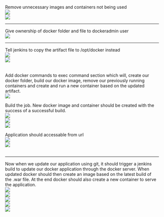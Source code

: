 Remove unnecessary images and containers not being used
<br>
<img src="https://github.com/LawrenceDavy13/DevopsProject-1-Java/blob/main/images/docker/dockerauto1.png">
<br>
<img src="https://github.com/LawrenceDavy13/DevopsProject-1-Java/blob/main/images/docker/dockerauto2.png">
<br>

<hr>

Give ownership of docker folder and file to dockeradmin user
<br>
<img src="https://github.com/LawrenceDavy13/DevopsProject-1-Java/blob/main/images/docker/dockerauto3.png">
<br>

<hr>

Tell jenkins to copy the artifact file to /opt/docker instead
<br>
<img src="https://github.com/LawrenceDavy13/DevopsProject-1-Java/blob/main/images/docker/dockerauto4.png">
<br>
<img src="https://github.com/LawrenceDavy13/DevopsProject-1-Java/blob/main/images/docker/dockerauto5.png">
<br>
<br>
<br>
Add docker commands to exec command section which will, create our docker folder, build our docker image, remove our previously running containers and create and run a new container based on the updated artifact.
<br>
<img src="https://github.com/LawrenceDavy13/DevopsProject-1-Java/blob/main/images/docker/dockerauto6.png">
<br>

Build the job. New docker image and container should be created with the success of a successful build.
<br>
<img src="https://github.com/LawrenceDavy13/DevopsProject-1-Java/blob/main/images/docker/dockerauto7.png">
<br>
<img src="https://github.com/LawrenceDavy13/DevopsProject-1-Java/blob/main/images/docker/dockerauto8.png">
<br>
<img src="https://github.com/LawrenceDavy13/DevopsProject-1-Java/blob/main/images/docker/dockerauto9.png">
<br>

Application should accessable from url
<br>
<img src="https://github.com/LawrenceDavy13/DevopsProject-1-Java/blob/main/images/docker/dockerauto10.png">
<br>
<img src="https://github.com/LawrenceDavy13/DevopsProject-1-Java/blob/main/images/docker/dockerauto11.png">
<br>
<br>

<hr>

Now when we update our application using git, it should trigger a jenkins build to update our docker application through the docker server. When updated docker should then create an image based on the latest build of the .war file. At the end docker should also create a new container to serve the application.
<br>
<img src="https://github.com/LawrenceDavy13/DevopsProject-1-Java/blob/main/images/docker/dockerauto12.png">
<br>
<img src="https://github.com/LawrenceDavy13/DevopsProject-1-Java/blob/main/images/docker/dockerauto13.png">
<br>
<img src="https://github.com/LawrenceDavy13/DevopsProject-1-Java/blob/main/images/docker/dockerauto14.png">
<br>
<img src="https://github.com/LawrenceDavy13/DevopsProject-1-Java/blob/main/images/docker/dockerauto15.png">
<br>
<img src="https://github.com/LawrenceDavy13/DevopsProject-1-Java/blob/main/images/docker/dockerauto16.png">


